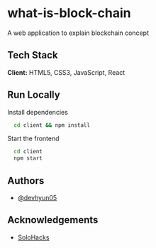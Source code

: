 # what-is-block-chain
A web application to explain blockchain concept


## Tech Stack

**Client:** HTML5, CSS3, JavaScript, React



## Run Locally


Install dependencies

```bash
  cd client && npm install
```

Start the frontend 

```bash
  cd client
  npm start
```


## Authors

- [@devhyun05](https://www.github.com/devhyun05)

## Acknowledgements

 - [SoloHacks]([https://blockhack.ca/](https://solo-hacks-1-0.devpost.com))





